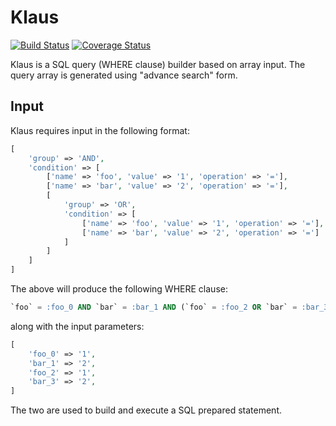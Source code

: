 # Klaus

[![Build Status](https://travis-ci.org/gajus/klaus.png?branch=master)](https://travis-ci.org/gajus/klaus)
[![Coverage Status](https://coveralls.io/repos/gajus/klaus/badge.png)](https://coveralls.io/r/gajus/klaus)

Klaus is a SQL query (WHERE clause) builder based on array input. The query array is generated using "advance search" form.

## Input

Klaus requires input in the following format:

```php
[
    'group' => 'AND',
    'condition' => [
        ['name' => 'foo', 'value' => '1', 'operation' => '='],
        ['name' => 'bar', 'value' => '2', 'operation' => '='],
        [
            'group' => 'OR',
            'condition' => [
                ['name' => 'foo', 'value' => '1', 'operation' => '='],
                ['name' => 'bar', 'value' => '2', 'operation' => '=']
            ]
        ]
    ]
]
```

The above will produce the following WHERE clause:

```sql
`foo` = :foo_0 AND `bar` = :bar_1 AND (`foo` = :foo_2 OR `bar` = :bar_3)
```

along with the input parameters:

```php
[
    'foo_0' => '1',
    'bar_1' => '2',
    'foo_2' => '1',
    'bar_3' => '2',
]
```

The two are used to build and execute a SQL prepared statement.